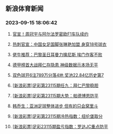 ## 新浪体育新闻 
### 2023-09-15 18:06:42

1. [官宣！周冠宇与阿尔法罗密欧F1车队续约](https://sports.sina.com.cn/motorracing/f1/newsall/2023-09-14/doc-imzmsnee6394652.shtml)

2. [热刺官宣：中国女足国脚张琳艳加盟 身穿18号球衣](https://sports.sina.com.cn/china/2023-09-14/doc-imzmssna6316614.shtml)

3. [佬牛推荐：巴黎圣日耳曼力擒尼斯 埃门作客不败](https://sports.sina.com.cn/l/2023-09-15/doc-imzmueph1675839.shtml)

4. [德甲榜首大战拜仁存隐患 神级数据示本场无平](https://sports.sina.com.cn/l/2023-09-15/doc-imzmswua2993074.shtml)

5. [双色球开6注789万分落4地 奖池22.84亿历史第7](https://sports.sina.com.cn/l/2023-09-14/doc-imzmswty6220839.shtml)

6. [[新浪彩票]足彩第23115期任九：拜仁巴黎稳胆](https://sports.sina.com.cn/l/2023-09-14/doc-imzmswtu7027130.shtml)

7. [[新浪彩票]足彩第23115期大势：帕德博恩防平](https://sports.sina.com.cn/l/2023-09-15/doc-imzmswua2993853.shtml)

8. [韩乔生：亚洲足球整体进步 但有的只会窝里斗](https://sports.sina.com.cn/china/national/2023-09-14/doc-imzmswty6202591.shtml)

9. [[新浪彩票]足彩第23115期冷热指数：纽伦堡取分](https://sports.sina.com.cn/l/2023-09-15/doc-imzmswty6217949.shtml)

10. [[新浪彩票]足彩23115期盈亏指数：罗达JC重点防平](https://sports.sina.com.cn/l/2023-09-15/doc-imzmswua2996988.shtml)

